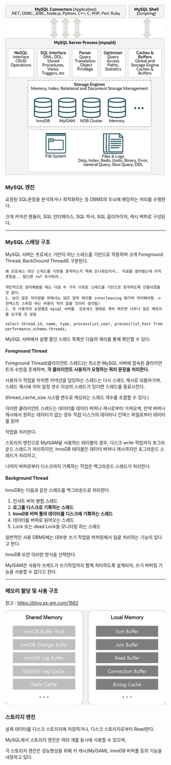 ![아키텍처](./images/mysql-architecture.png)

### MySQL 엔진
요청된 SQL문장을 분석하거나 최적화하는 등 DBMS의 두뇌에 해당하는 처리를 수행한다.

크게 커넥션 핸들러, SQL 인터페이스, SQL 파서, SQL 옵티마이저, 캐시 버퍼로 구성된다. 

---  
### MySQL 스레딩 구조
MySQL 서버는 프로세스 기반이 아닌 스레드를 기반으로 작동하며 크게 Foreground Thread, BackGround Thread로 구분된다. 

```
왜 프로세스 대신 스레드를 기반을 동작하는지 책에 안나와있어서.. 자료를 찾아봤는데 아직 못찾음.. 찾으면 ref 추가하자..

개인적으로 생각해봤을 때는 다음 두 가지 이유로 스레드를 기반으로 동작하도록 만들어졌을 것 같다.
1. 보다 많은 처리량을 위해서는 많은 양의 쿼리를 interleaving 해가며 처리해야함 -> 컨텍스트 스위칭 하는 비용이 적지 않을 것이라 생각됨)
2. 각 사용자의 요청별로 mysql 서버를  프로세스 형태로 계속 띄우면 너무나 많은 메모리를 요구할 것 같음
```

```
select thread_id, name, type, processlist_user, processlist_host from performance_schema.threads;
```
MySQL 서버에서 실행 중인 스레드 목록은 다음의 쿼리를 통해 확인할 수 있다. 


#### Foreground Thread
Foreground Thread(클라이언트 스레드)는 최소한 MySQL 서버에 접속된 클라이언트의 수만큼 존재하며, **각 클라이언트 사용자가 요청하는 쿼리 문장을 처리한다.**

사용자가 작업을 마치면 커넥션을 담당하는 스레드는 다시 스레드 캐시로 되돌아가며, 스레드 캐시에 이미 일정 갯수 이상의 스레드가 있다면 스레드를 종료시킨다. 

(thread_cache_size 시스템 변수로 캐싱되는 스레드 개수를 조절할 수 있다.)

이러한 클라이언트 스레드는 데이터를 데이터 버퍼나 캐시로부터 가져오며, 만약 버퍼나 캐시에서 원하는 데이터가 없는 경우 직접 디스크의 데이터나 인덱스 파일로부터 데이터를 읽어

작업을 처리한다. 

스토리지 엔진으로 MyISAM을 사용하는 테이블의 경우, 디스크 write 작업까지 포그라운드 스레드가 처리하지만, InnoDB 테이블은 데이터 버퍼나 캐시까지만 포그라운드 스레드가 처리하고,

나머지 버퍼로부터 디스크까지 기록하는 작업은 백그라운드 스레드가 처리한다.

#### Background Thread
InnoDB는 다음과 같은 스레드를 백그라운드로 처리한다.
1. 인서트 버퍼 병합 스레드
2. **로그를 디스크로 기록하는 스레드**
3. **InnoDB 버퍼 풀의 데이터를 디스크에 기록하는 스레드**
4. 데이터를 버퍼로 읽어오는 스레드
5. Lock 또는 dead Lock을 모니터링 하는 스레드 

일반적인 사용 DBMS에는 대부분 쓰기 작업을 버퍼링해서 일괄 처리하는 기능이 있다고 한다.

InnoDB 또한 이러한 방식을 선택한다.

MyISAM은 사용자 쓰레드가 쓰기작업까지 함께 처리하도록 설계되어, 쓰기 버퍼링 기능을 사용할 수 없다고 한다. 

---
### 메모리 할당 및 사용 구조 

참고 : https://blog.ex-em.com/1682

![메모리](./images/memory.png)


### 스토리지 엔진 
실제 데이터를 디스크 스토리지에 저장하거나, 디스크 스토리지로부터 Read한다.

MySQL에서 스토리지 엔진은 여러 개를 동시에 사용할 수 있으며, 

각 스토리지 엔진은 성능향상을 위해 키 캐시(MyISAM), InnoDB 버퍼풀 등의 기능을 내장하고 있다.
